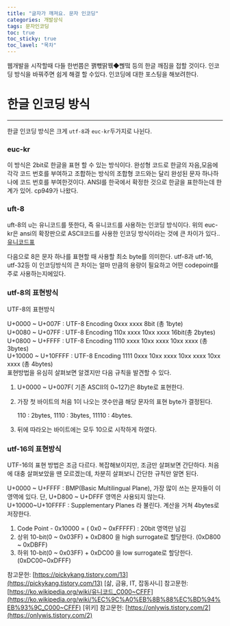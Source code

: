 ```yaml
---
title: "글자가 깨져요. 문자 인코딩"
categories: 개발상식
tags: 문자인코딩
toc: true
toc_sticky: true
toc_lavel: "목차"
---
```



웹개발을 시작할때 다들 한번쯤은 꽭빿딹꿲◆뻲떸 등의 한글 깨짐을 접할 것이다.
인코딩 방식을 바꿔주면 쉽게 해결 할 수있다.
인코딩에 대한 포스팅을 해보려한다.

# 한글 인코딩 방식

---

한글 인코딩 방식은 크게 `utf-8`과 `euc-kr`두가지로 나뉜다.

### euc-kr

이 방식은 2bit로 한글을 표현 할 수 있는 방식이다.
완성형 코드로 한글의 자음,모음에 각각 코드 번호를 부여하고 조합하는 방식의 조합형 코드와는 달리 완성된 문자 하나하나에 코드 번호를 부여한것이다.
ANSI를 한국에서 확정한 것으로 한글을 표한하는데 한계가 있어. cp949가 나왔다.

### uft-8

uft-8의 u는 유니코드를 뜻한다, 즉 유니코드를 사용하는 인코딩 방식이다. 위의 euc-kr은 ansi의 확장판으로 ASCII코드를 사용한 인코딩 방식이라는 것에 큰 차이가 있다..[유니코드표](http://ko.wikipedia.org/wiki/%EC%9C%A0%EB%8B%88%EC%BD%94%EB%93%9C_C000%7ECFFF)

다음으로 8은 문자 하나를 표현할 때 사용할 최소 byte를 의미한다.
utf-8과 utf-16, utf-32등 이 인코딩방식의 큰 차이는 얼마 만큼의 용량이 필요하고 어떤 codepoint를 주로 사용하는지에있다.

### utf-8의 표현방식

UTF-8의 표현방식

U+0000 ~ U+007F : UTF-8 Encoding 0xxx xxxx 8bit (총 1byte)  
U+0080 ~ U+07FF : UTF-8 Encoding 110x xxxx 10xx xxxx 16bit(총 2bytes)  
U+0800 ~ U+FFFF : UTF-8 Encoding 1110 xxxx 10xx xxxx 10xx xxxx (총 3bytes)  
U+10000 ~ U+10FFFF : UTF-8 Encoding 1111 0xxx 10xx xxxx 10xx xxxx 10xx xxxx (총 4bytes)  
표현방법을 유심히 살펴보면 알겠지만 다음 규칙을 발견할 수 있다.

1. U+0000 ~ U+007F( 기존 ASCII의 0~127)은 8byte로 표현한다.
2. 가장 첫 바이트의 처음 1이 나오는 갯수만큼 해당 문자의 표현 byte가 결정된다.

    110 : 2bytes, 1110 : 3bytes, 11110 : 4bytes.

3. 뒤에 따라오는 바이트에는 모두 10으로 시작하게 하였다.

### utf-16의 표현방식

UTF-16의 표현 방법은 조금 다르다. 복잡해보이지만, 조금만 살펴보면 간단하다. 처음에 대충 살펴보았을 땐 모르겠는데, 차분히 살펴보니 간단한 규칙만 알면 된다.

U+0000 ~ U+FFFF : BMP(Basic Multilingual Plane), 가장 많이 쓰는 문자들이 이 영역에 있다.
단, U+D800 ~ U+DFFF 영역은 사용되지 않는다.
U+10000~U+10FFFF : Supplementary Planes 라 불린다. 계산을 거쳐 4bytes로 저장한다.

1. Code Point - 0x10000 = ( 0x0 ~ 0xFFFFF) : 20bit 영역만 남김
2. 상위 10-bit(0 ~ 0x03FF) + 0xD800 을 high surrogate로 할당한다.
(0xD800 ~ 0xDBFF)
3. 하위 10-bit(0 ~ 0x03FF) + 0xDC00 을 low surrogate로 할당한다.
(0xDC00~0xDFFF)

참고문헌: [https://pickykang.tistory.com/13](https://pickykang.tistory.com/13) [삶, 금융, IT, 잡동사니]
참고문헌: [https://ko.wikipedia.org/wiki/유니코드_C000~CFFF](https://ko.wikipedia.org/wiki/%EC%9C%A0%EB%8B%88%EC%BD%94%EB%93%9C_C000~CFFF) [위키]
참고문헌: [https://onlywis.tistory.com/2](https://onlywis.tistory.com/2)
